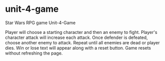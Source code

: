 # unit-4-game
Star Wars RPG game
Unit-4-Game

Player will choose a starting character and then an enemy to fight. 
Player's character attack will increase each attack. 
Once defender is defeated, choose another enemy to attack. 
Repeat until all enemies are dead or player dies. 
Win or lose text will appear along with a reset button. 
Game resets without refreshing the page. 
